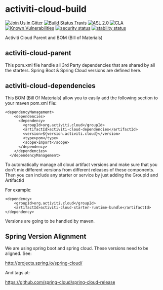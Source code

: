 # activiti-cloud-build

[![Join Us in Gitter](https://badges.gitter.im/Activiti/Activiti7.svg)](https://gitter.im/Activiti/Activiti7?utm_source=badge&utm_medium=badge&utm_campaign=pr-badge&utm_content=badge)
[![Build Status Travis](https://travis-ci.org/Activiti/activiti-cloud-build.svg?branch=master)](https://travis-ci.org/Activiti/activiti-cloud-build)
[![ASL 2.0](https://img.shields.io/hexpm/l/plug.svg)](https://github.com/Activiti/activiti-cloud-build/blob/master/LICENSE.txt)
[![CLA](https://cla-assistant.io/readme/badge/Activiti/activiti-cloud-build)](https://cla-assistant.io/Activiti/activiti-cloud-build)
[![Known Vulnerabilities](https://snyk.io/test/github/Activiti/activiti-cloud-build/badge.svg)](https://snyk.io/test/github/Activiti/activiti-cloud-build)
[![security status](https://www.meterian.com/badge/gh/Activiti/activiti-cloud-build/security)](https://www.meterian.com/report/gh/Activiti/activiti-cloud-build)
[![stability status](https://www.meterian.com/badge/gh/Activiti/activiti-cloud-build/stability)](https://www.meterian.com/report/gh/Activiti/activiti-cloud-build)

Activiti Cloud Parent and BOM (Bill of Materials)

## activiti-cloud-parent
This pom.xml file handle all 3rd Party dependencies that are shared by all the starters. Spring Boot & Spring Cloud versions are defined here. 

## activiti-cloud-dependencies
This BOM (Bill Of Materials) allow you to easily add the following section to your maven pom.xml file:

```
<dependencyManagement>
    <dependencies>
      <dependency>
        <groupId>org.activiti.cloud</groupId>
        <artifactId>activiti-cloud-dependencies</artifactId>
        <version>${version.activiti.cloud}</version>
        <type>pom</type>
        <scope>import</scope>
      </dependency>
    </dependencies>
  </dependencyManagement>
  ```
To automatically manage all cloud artifact versions and make sure that you don't mix different versions from different releases of these components. 
Then you can include any starter or service by just adding the GroupId and ArtifactId

For example:
```
<dependency>
    <groupId>org.activiti.cloud</groupId>
    <artifactId>activiti-cloud-starter-runtime-bundle</artifactId>
</dependency>
```

Versions are going to be handled by maven. 

## Spring Version Alignment

We are using spring boot and spring cloud. These versions need to be aligned. See:

http://projects.spring.io/spring-cloud/

And tags at:

https://github.com/spring-cloud/spring-cloud-release
